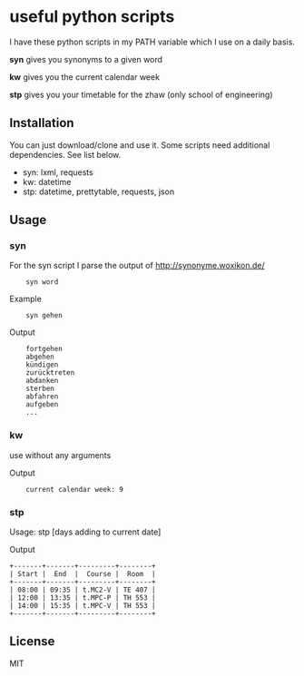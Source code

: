 # useful python scripts

I have these python scripts in my PATH variable which I use on a daily basis.

**syn** gives you synonyms to a given word

**kw** gives you the current calendar week

**stp** gives you your timetable for the zhaw (only school of engineering)

## Installation

You can just download/clone and use it.
Some scripts need additional dependencies. See list below.

* syn: lxml, requests
* kw: datetime
* stp: datetime, prettytable, requests, json

## Usage

### syn
For the syn script I parse the output of http://synonyme.woxikon.de/

		syn word
		
Example

		syn gehen
Output
```
	fortgehen
	abgehen
	kündigen
	zurücktreten
	abdanken
	sterben
	abfahren
	aufgeben
	...
```
### kw

use without any arguments

Output

		current calendar week: 9

### stp

Usage: stp [days adding to current date]

Output

```
+-------+-------+---------+--------+
| Start |  End  |  Course |  Room  |
+-------+-------+---------+--------+
| 08:00 | 09:35 | t.MC2-V | TE 407 |
| 12:00 | 13:35 | t.MPC-P | TH 553 |
| 14:00 | 15:35 | t.MPC-V | TH 553 |
+-------+-------+---------+--------+

```

## License

MIT
